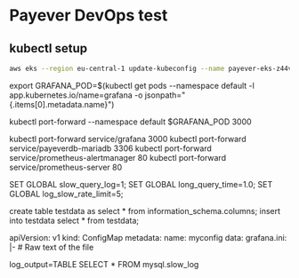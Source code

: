 # Payever DevOps test

## kubectl setup

```bash
aws eks --region eu-central-1 update-kubeconfig --name payever-eks-z44vlCmY
```

export GRAFANA_POD=$(kubectl get pods   --namespace default -l app.kubernetes.io/name=grafana -o jsonpath="{.items[0].metadata.name}")

kubectl port-forward --namespace default $GRAFANA_POD 3000
<!-- kubectl expose deployment grafana --type=LoadBalancer --port=3000 --target-port=3000 --protocol=TCP -->
kubectl port-forward service/grafana 3000
kubectl port-forward service/payeverdb-mariadb 3306
kubectl port-forward service/prometheus-alertmanager 80
kubectl port-forward service/prometheus-server 80




SET GLOBAL slow_query_log=1;
SET GLOBAL long_query_time=1.0;
SET GLOBAL log_slow_rate_limit=5;


create table testdata as select * from information_schema.columns;
insert into testdata select * from testdata;


apiVersion: v1
kind: ConfigMap
metadata:
  name: myconfig
data:
  grafana.ini: |-
    # Raw text of the file

<!-- TODO slow_query_log -->
log_output=TABLE
SELECT * FROM mysql.slow_log
